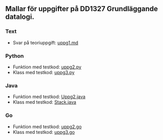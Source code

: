 ## Mallar för uppgifter på DD1327 Grundläggande datalogi.

### Text

- Svar på teoriuppgift: [uppg1.md](https://github.com/yourbasic/grudat18/blob/master/ovn0/uppg1.md)

### Python

- Funktion med testkod: [uppg2.py](https://github.com/yourbasic/grudat18/blob/master/ovn0/uppg2.py)
- Klass med testkod: [uppg3.py](https://github.com/yourbasic/grudat18/blob/master/ovn0/uppg3.py)

### Java

- Funktion med testkod: [Uppg2.java](https://github.com/yourbasic/grudat18/blob/master/ovn0/Uppg2.java)
- Klass med testkod: [Stack.java](https://github.com/yourbasic/grudat18/blob/master/ovn0/Stack.java)

### Go

- Funktion med testkod: [uppg2.go](https://github.com/yourbasic/grudat18/blob/master/ovn0/uppg2.go)
- Klass med testkod: [uppg3.go](https://github.com/yourbasic/grudat18/blob/master/ovn0/uppg3.go)
